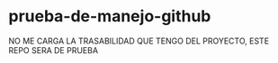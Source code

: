 # prueba-de-manejo-github
NO ME CARGA LA TRASABILIDAD QUE TENGO DEL PROYECTO, ESTE REPO SERA DE PRUEBA
